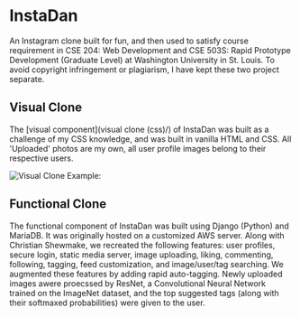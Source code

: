 # InstaDan
An Instagram clone built for fun, and then used to satisfy course requirement in CSE 204: Web Development and CSE 503S: Rapid Prototype Development (Graduate Level) at Washington University in St. Louis. To avoid copyright infringement or plagiarism, I have kept these two project separate. 

## Visual Clone
The [visual component](visual clone (css)/) of InstaDan was built as a challenge of my CSS knowledge, and was built in vanilla HTML and CSS. All 'Uploaded' photos are my own, all user profile images belong to their respective users. 

![Visual Clone Example:](insta.gif)

## Functional Clone
The functional component of InstaDan was built using Django (Python) and MariaDB. It was  originally hosted on a customized AWS server. Along with Christian Shewmake, we recreated the following features: user profiles, secure login, static media server, image uploading, liking, commenting, following, tagging, feed customization, and image/user/tag searching. We augmented these features by adding rapid auto-tagging. Newly uploaded images awere proecssed by ResNet, a Convolutional Neural Network trained on the ImageNet dataset, and the top suggested tags (along with their softmaxed probabilities) were given to the user.
